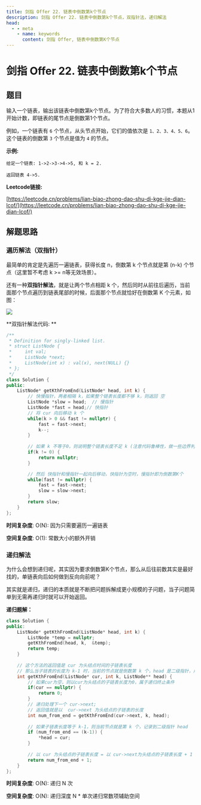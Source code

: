 ```yaml
---
title: 剑指 Offer 22. 链表中倒数第k个节点
description: 剑指 Offer 22. 链表中倒数第k个节点，双指针法，递归解法
head:
  - - meta
    - name: keywords
      content: 剑指 Offer, 链表中倒数第K个节点
---
```


# 剑指 Offer 22. 链表中倒数第k个节点

## 题目

输入一个链表，输出该链表中倒数第k个节点。为了符合大多数人的习惯，本题从1开始计数，即链表的尾节点是倒数第1个节点。

例如，一个链表有 `6` 个节点，从头节点开始，它们的值依次是 `1、2、3、4、5、6`。这个链表的倒数第 `3` 个节点是值为 `4` 的节点。

**示例:**

```
给定一个链表: 1->2->3->4->5, 和 k = 2.

返回链表 4->5.
```

**Leetcode链接:**

[https://leetcode.cn/problems/lian-biao-zhong-dao-shu-di-kge-jie-dian-lcof/](https://leetcode.cn/problems/lian-biao-zhong-dao-shu-di-kge-jie-dian-lcof/)

## 解题思路

### 遍历解法（双指针）

最简单的肯定是先遍历一遍链表，获得长度 n，倒数第 k 个节点就是第 (n-k) 个节点（这里暂不考虑 k >= n等无效场景）。

还有一种**双指针解法**，就是让两个节点相距 k 个，然后同时从前往后遍历，当前面那个节点遍历到链表尾部的时候，后面那个节点就恰好在倒数第 K 个元素，如图：

![](https://cdn.how2cs.cn/csguide/140910.png)

**双指针解法代码: **


```cpp
/**
 * Definition for singly-linked list.
 * struct ListNode {
 *     int val;
 *     ListNode *next;
 *     ListNode(int x) : val(x), next(NULL) {}
 * };
 */
class Solution {
public:
    ListNode* getKthFromEnd(ListNode* head, int k) {
        // 快慢指针，两者相隔 k，如果整个链表长度都不够 k，则返回 空
        ListNode *slow = head;  // 慢指针
        ListNode *fast = head;// 快指针
        // 将 cur 向后移动 k 个
        while(k > 0 && fast != nullptr) {
            fast = fast->next;
            k--;
        }
        
        // 如果 k 不等于0，则说明整个链表长度不足 k (注意代码鲁棒性，做一些边界判断）
        if(k != 0) {
            return nullptr;
        }

        // 然后 快指针和慢指针一起向后移动，快指针为空时，慢指针即为倒数第K个
        while(fast != nullptr) {
            fast = fast->next;
            slow = slow->next;
        }
        return slow;
    }
};
```

**时间复杂度**: O(N): 因为只需要遍历一遍链表

**空间复杂度**: O(1): 常数大小的额外开销

### 递归解法

为什么会想到递归呢，其实因为要求倒数第K个节点，那么从后往前数其实是最好找的，单链表向后如何做到反向向前呢？

其实就是递归，递归的本质就是不断把问题拆解成更小规模的子问题，当子问题简单到无需再递归时就可以开始返回。

**递归题解：**

```cpp
class Solution {
public:
    ListNode* getKthFromEnd(ListNode* head, int k) {
        ListNode *temp = nullptr;
        getKthFromEnd(head, k,  &temp);
        return temp;
    }
		
   	// 这个方法的返回值是 cur 为头结点时间的子链表长度
    // 那么当子链表的长度为 k-1 时，当前的节点就是倒数第 k 个，head 是二级指针，用来存储找到的倒数第 k 个节点
    int getKthFromEnd(ListNode* cur, int k, ListNode** head) {
      	// 如果cur为空，则以cur为头结点的子链表长度为0，属于递归终止条件
        if(cur == nullptr) {
            return 0;
        }
        // 递归处理下一个 cur->next;
      	// 返回值就是以  cur->next 为头结点的子链表的长度
        int num_from_end = getKthFromEnd(cur->next, k, head);
      
        // 如果子链表长度等于 k-1，则当前节点就是第 k 个，记录到二级指针 head
        if (num_from_end == (k-1)) {
            *head = cur;
        }
     	
        // 以 cur 为头结点的子链表长度 = 以 cur->next为头结点的子链表长度 + 1
        return num_from_end + 1;
    }
};
```

**时间复杂度**: O(N): 递归 N 次

**空间复杂度**: O(N):  递归深度 N * 单次递归常数项辅助空间

